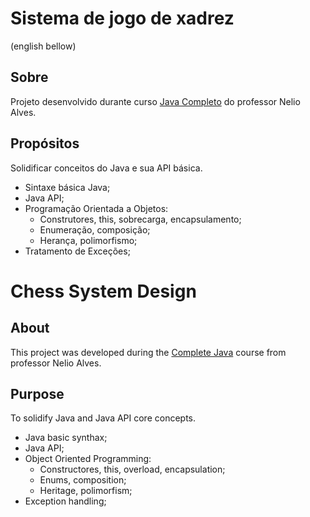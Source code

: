 # Sistema de jogo de xadrez
(english bellow)

## Sobre
Projeto desenvolvido durante curso [Java Completo](https://www.udemy.com/course/java-curso-completo/) do professor Nelio Alves.<br>

## Propósitos
Solidificar conceitos do Java e sua API básica. <br>

- Sintaxe básica Java;
- Java API;
- Programação Orientada a Objetos:
  - Construtores, this, sobrecarga, encapsulamento;
  - Enumeração, composição;
  - Herança, polimorfismo;
- Tratamento de Exceções;

###
# Chess System Design
## About
This project was developed during the [Complete Java](https://www.udemy.com/course/java-curso-completo/) course from professor Nelio Alves.<br>

## Purpose
To solidify Java and Java API core concepts. <br>
- Java basic synthax;
- Java API;
- Object Oriented Programming:
  - Constructores, this, overload, encapsulation;
  - Enums, composition;
  - Heritage, polimorfism;
- Exception handling;

